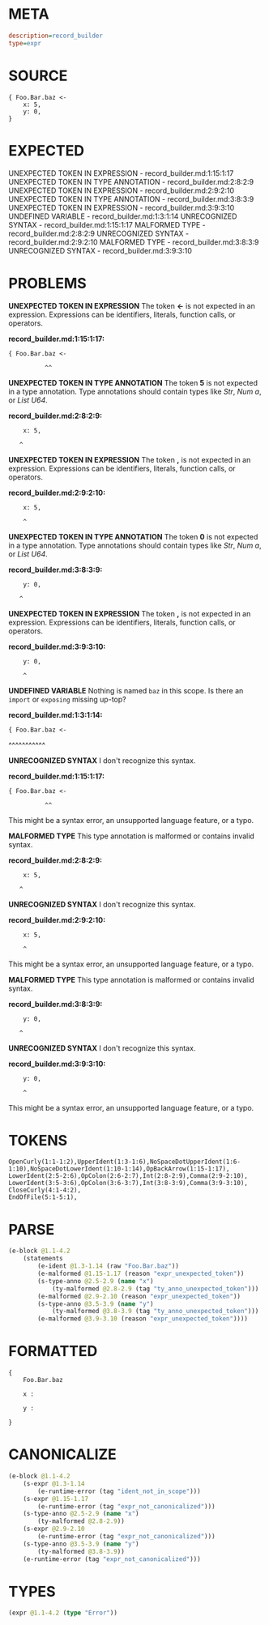 # META
~~~ini
description=record_builder
type=expr
~~~
# SOURCE
~~~roc
{ Foo.Bar.baz <-
    x: 5,
    y: 0,
}
~~~
# EXPECTED
UNEXPECTED TOKEN IN EXPRESSION - record_builder.md:1:15:1:17
UNEXPECTED TOKEN IN TYPE ANNOTATION - record_builder.md:2:8:2:9
UNEXPECTED TOKEN IN EXPRESSION - record_builder.md:2:9:2:10
UNEXPECTED TOKEN IN TYPE ANNOTATION - record_builder.md:3:8:3:9
UNEXPECTED TOKEN IN EXPRESSION - record_builder.md:3:9:3:10
UNDEFINED VARIABLE - record_builder.md:1:3:1:14
UNRECOGNIZED SYNTAX - record_builder.md:1:15:1:17
MALFORMED TYPE - record_builder.md:2:8:2:9
UNRECOGNIZED SYNTAX - record_builder.md:2:9:2:10
MALFORMED TYPE - record_builder.md:3:8:3:9
UNRECOGNIZED SYNTAX - record_builder.md:3:9:3:10
# PROBLEMS
**UNEXPECTED TOKEN IN EXPRESSION**
The token **<-** is not expected in an expression.
Expressions can be identifiers, literals, function calls, or operators.

**record_builder.md:1:15:1:17:**
```roc
{ Foo.Bar.baz <-
```
              ^^


**UNEXPECTED TOKEN IN TYPE ANNOTATION**
The token **5** is not expected in a type annotation.
Type annotations should contain types like _Str_, _Num a_, or _List U64_.

**record_builder.md:2:8:2:9:**
```roc
    x: 5,
```
       ^


**UNEXPECTED TOKEN IN EXPRESSION**
The token **,** is not expected in an expression.
Expressions can be identifiers, literals, function calls, or operators.

**record_builder.md:2:9:2:10:**
```roc
    x: 5,
```
        ^


**UNEXPECTED TOKEN IN TYPE ANNOTATION**
The token **0** is not expected in a type annotation.
Type annotations should contain types like _Str_, _Num a_, or _List U64_.

**record_builder.md:3:8:3:9:**
```roc
    y: 0,
```
       ^


**UNEXPECTED TOKEN IN EXPRESSION**
The token **,** is not expected in an expression.
Expressions can be identifiers, literals, function calls, or operators.

**record_builder.md:3:9:3:10:**
```roc
    y: 0,
```
        ^


**UNDEFINED VARIABLE**
Nothing is named `baz` in this scope.
Is there an `import` or `exposing` missing up-top?

**record_builder.md:1:3:1:14:**
```roc
{ Foo.Bar.baz <-
```
  ^^^^^^^^^^^


**UNRECOGNIZED SYNTAX**
I don't recognize this syntax.

**record_builder.md:1:15:1:17:**
```roc
{ Foo.Bar.baz <-
```
              ^^

This might be a syntax error, an unsupported language feature, or a typo.

**MALFORMED TYPE**
This type annotation is malformed or contains invalid syntax.

**record_builder.md:2:8:2:9:**
```roc
    x: 5,
```
       ^


**UNRECOGNIZED SYNTAX**
I don't recognize this syntax.

**record_builder.md:2:9:2:10:**
```roc
    x: 5,
```
        ^

This might be a syntax error, an unsupported language feature, or a typo.

**MALFORMED TYPE**
This type annotation is malformed or contains invalid syntax.

**record_builder.md:3:8:3:9:**
```roc
    y: 0,
```
       ^


**UNRECOGNIZED SYNTAX**
I don't recognize this syntax.

**record_builder.md:3:9:3:10:**
```roc
    y: 0,
```
        ^

This might be a syntax error, an unsupported language feature, or a typo.

# TOKENS
~~~zig
OpenCurly(1:1-1:2),UpperIdent(1:3-1:6),NoSpaceDotUpperIdent(1:6-1:10),NoSpaceDotLowerIdent(1:10-1:14),OpBackArrow(1:15-1:17),
LowerIdent(2:5-2:6),OpColon(2:6-2:7),Int(2:8-2:9),Comma(2:9-2:10),
LowerIdent(3:5-3:6),OpColon(3:6-3:7),Int(3:8-3:9),Comma(3:9-3:10),
CloseCurly(4:1-4:2),
EndOfFile(5:1-5:1),
~~~
# PARSE
~~~clojure
(e-block @1.1-4.2
	(statements
		(e-ident @1.3-1.14 (raw "Foo.Bar.baz"))
		(e-malformed @1.15-1.17 (reason "expr_unexpected_token"))
		(s-type-anno @2.5-2.9 (name "x")
			(ty-malformed @2.8-2.9 (tag "ty_anno_unexpected_token")))
		(e-malformed @2.9-2.10 (reason "expr_unexpected_token"))
		(s-type-anno @3.5-3.9 (name "y")
			(ty-malformed @3.8-3.9 (tag "ty_anno_unexpected_token")))
		(e-malformed @3.9-3.10 (reason "expr_unexpected_token"))))
~~~
# FORMATTED
~~~roc
{
	Foo.Bar.baz
	
	x : 
	
	y : 
	
}
~~~
# CANONICALIZE
~~~clojure
(e-block @1.1-4.2
	(s-expr @1.3-1.14
		(e-runtime-error (tag "ident_not_in_scope")))
	(s-expr @1.15-1.17
		(e-runtime-error (tag "expr_not_canonicalized")))
	(s-type-anno @2.5-2.9 (name "x")
		(ty-malformed @2.8-2.9))
	(s-expr @2.9-2.10
		(e-runtime-error (tag "expr_not_canonicalized")))
	(s-type-anno @3.5-3.9 (name "y")
		(ty-malformed @3.8-3.9))
	(e-runtime-error (tag "expr_not_canonicalized")))
~~~
# TYPES
~~~clojure
(expr @1.1-4.2 (type "Error"))
~~~

